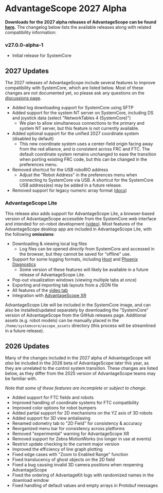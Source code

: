 # AdvantageScope 2027 Alpha

**Downloads for the 2027 alpha releases of AdvantageScope can be found [here](https://github.com/Mechanical-Advantage/AdvantageScope/releases).** The changelog below lists the available releases along with related compatibility information:

### v27.0.0-alpha-1

- Initial release for SystemCore

## 2027 Updates

The 2027 releases of AdvantageScope include several features to improve compatibility with SystemCore, which are listed below. Most of these changes are not documented yet, so please ask any questions on the [discussions page](https://github.com/wpilibsuite/SystemCoreTesting/discussions).

- Added log downloading support for SystemCore using SFTP
- Added support for the system NT server on SystemCore, including DS and joystick data (select "NetworkTables 4 (SystemCore)")
  - We plan to allow simultaneous connections to the primary and system NT server, but this feature is not currently available.
- Added optional support for the unified 2027 coordinate system (disabled by default)
  - This new coordinate system uses a center-field origin facing away from the red alliance, and is consistent across FRC and FTC. The default coordinate system remains unchanged to ease the transition when porting existing FRC code, but this can be changed in the preferences menu.
- Removed shortcut for the USB roboRIO address
  - Adjust the "Robot Address" in the preferences menu when connecting to SystemCore via USB. A shortcut for the SystemCore USB address(es) may be added in a future release.
- Removed support for legacy numeric array format ([docs](https://docs.advantagescope.org/legacy-formats))

### AdvantageScope Lite

This release also adds support for AdvantageScope Lite, a browser-based version of AdvantageScope accessible from the SystemCore web interface and intended for on-robot development ([video](https://youtu.be/lHsak9Mmx2M)). Most features of the AdvantageScope desktop app are included in AdvantageScope Lite, with the following **omissions**:

- Downloading & viewing local log files
  - Log files can be opened _directly_ from SystemCore and accessed in the browser, but they cannot be saved for "offline" use.
- Support for some logging formats, including [Hoot](https://v6.docs.ctr-electronics.com/en/stable/docs/api-reference/api-usage/signal-logging.html) and [Phoenix Diagnostics](https://docs.advantagescope.org/more-features/phoenix-diagnostics)
  - Some version of these features will likely be available in a future release of AdvantageScope Lite.
- Pop-out visualization windows (viewing multiple tabs at once)
- Exporting and importing tab layouts from a JSON file
- All features of the [video tab](https://docs.advantagescope.org/tab-reference/video)
- Integration with [AdvantageScope XR](https://docs.advantagescope.org/more-features/advantagescope-xr)

AdvantageScope Lite will be included in the SystemCore image, and can also be installed/updated separately by downloading the "SystemCore" version of AdvantageScope from the GitHub releases page. Additional assets (e.g. robot models) can be manually placed in the `/home/systemcore/ascope_assets` directory (this process will be streamlined in a future release).

## 2026 Updates

Many of the changes included in the 2027 alpha of AdvantageScope will _also_ be included in the 2026 beta of AdvantageScope later this year, as they are unrelated to the control system transition. These changes are listed below, as they differ from the 2025 version of AdvantageScope teams may be familiar with.

_Note that some of these features are incomplete or subject to change._

- Added support for FTC fields and robots
- Improved handling of coordinate systems for FTC compatibility
- Improved color options for robot bumpers
- Added partial support for 2D mechanisms on the YZ axis of 3D robots
- Added support for 3D view antialiasing
- Renamed odometry tab to "2D Field" for consistency & accuracy
- Reorganized menu bar for consistency across platforms
- Removed "experimental" warning for AdvantageScope XR
- Removed support for Zebra MotionWorks (no longer in use at events)
- Restrict update checking to the current major version
- Improved the efficiency of line graph plotting
- Fixed edge cases with "Zoom to Enabled Range" function
- Fixed translucency of ghost objects on the 2D field
- Fixed a bug causing invalid 3D camera positions when reopening AdvantageScope
- Fixed the ordering of AdvantageKit logs with randomized names in the download window
- Fixed handling of default values and empty arrays in Protobuf messages

